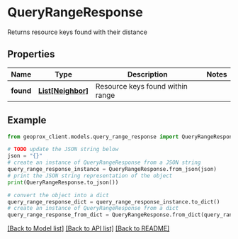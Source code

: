 # QueryRangeResponse

Returns resource keys found with their distance

## Properties

Name | Type | Description | Notes
------------ | ------------- | ------------- | -------------
**found** | [**List[Neighbor]**](Neighbor.md) | Resource keys found within range | 

## Example

```python
from geoprox_client.models.query_range_response import QueryRangeResponse

# TODO update the JSON string below
json = "{}"
# create an instance of QueryRangeResponse from a JSON string
query_range_response_instance = QueryRangeResponse.from_json(json)
# print the JSON string representation of the object
print(QueryRangeResponse.to_json())

# convert the object into a dict
query_range_response_dict = query_range_response_instance.to_dict()
# create an instance of QueryRangeResponse from a dict
query_range_response_from_dict = QueryRangeResponse.from_dict(query_range_response_dict)
```
[[Back to Model list]](../README.md#documentation-for-models) [[Back to API list]](../README.md#documentation-for-api-endpoints) [[Back to README]](../README.md)


